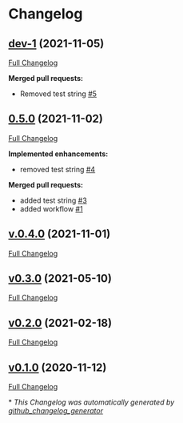 # Changelog

## [dev-1](https://github.com/eike-hass/identity.rs/tree/dev-1) (2021-11-05)

[Full Changelog](https://github.com/eike-hass/identity.rs/compare/0.5.0...dev-1)

**Merged pull requests:**

- Removed test string [\#5](https://github.com/eike-hass/identity.rs/pull/5)

## [0.5.0](https://github.com/eike-hass/identity.rs/tree/0.5.0) (2021-11-02)

[Full Changelog](https://github.com/eike-hass/identity.rs/compare/v.0.4.0...0.5.0)

**Implemented enhancements:**

- removed test string [\#4](https://github.com/eike-hass/identity.rs/pull/4)

**Merged pull requests:**

- added test string [\#3](https://github.com/eike-hass/identity.rs/pull/3)
- added workflow [\#1](https://github.com/eike-hass/identity.rs/pull/1)

## [v.0.4.0](https://github.com/eike-hass/identity.rs/tree/v.0.4.0) (2021-11-01)

[Full Changelog](https://github.com/eike-hass/identity.rs/compare/v0.3.0...v.0.4.0)

## [v0.3.0](https://github.com/eike-hass/identity.rs/tree/v0.3.0) (2021-05-10)

[Full Changelog](https://github.com/eike-hass/identity.rs/compare/v0.2.0...v0.3.0)

## [v0.2.0](https://github.com/eike-hass/identity.rs/tree/v0.2.0) (2021-02-18)

[Full Changelog](https://github.com/eike-hass/identity.rs/compare/v0.1.0...v0.2.0)

## [v0.1.0](https://github.com/eike-hass/identity.rs/tree/v0.1.0) (2020-11-12)

[Full Changelog](https://github.com/eike-hass/identity.rs/compare/360bf5ce64a7f418249cdeadccb22b9aea7daeb6...v0.1.0)



\* *This Changelog was automatically generated by [github_changelog_generator](https://github.com/github-changelog-generator/github-changelog-generator)*

